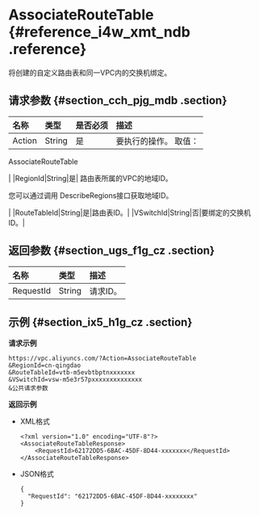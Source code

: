# AssociateRouteTable {#reference_i4w_xmt_ndb .reference}

将创建的自定义路由表和同一VPC内的交换机绑定。

## 请求参数 {#section_cch_pjg_mdb .section}

|名称|类型|是否必须|描述|
|:-|:-|:---|:-|
|Action|String|是| 要执行的操作。 取值：

 AssociateRouteTable

 |
|RegionId|String|是| 路由表所属的VPC的地域ID。

 您可以通过调用 DescribeRegions接口获取地域ID。

 |
|RouteTableId|String|是|路由表ID。|
|VSwitchId|String|否|要绑定的交换机ID。|

## 返回参数 {#section_ugs_f1g_cz .section}

|名称|类型|描述|
|:-|:-|:-|
|RequestId|String|请求ID。|

## 示例 {#section_ix5_h1g_cz .section}

**请求示例**

``` {#createVPCpub}
https://vpc.aliyuncs.com/?Action=AssociateRouteTable
&RegionId=cn-qingdao
&RouteTableId=vtb-m5evbtbptnxxxxxxx
&VSwitchId=vsw-m5e3r57pxxxxxxxxxxxxxx
&公共请求参数
```

**返回示例**

-   XML格式

    ```
    <?xml version="1.0" encoding="UTF-8"?>
    <AssociateRouteTableResponse>
        <RequestId>62172DD5-6BAC-45DF-8D44-xxxxxxx</RequestId>
    </AssociateRouteTableResponse>
    ```

-   JSON格式

    ```
    {
      "RequestId": "62172DD5-6BAC-45DF-8D44-xxxxxxxx"
    }
    ```


